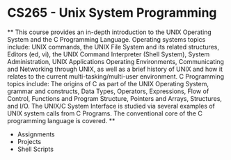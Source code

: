 # CS265 - Unix System Programming 
>	
** This course provides an in-depth introduction to the UNIX Operating System and the C Programming Language. Operating systems topics include:  UNIX commands, the UNIX File System and its related structures, Editors (ed, vi), the UNIX Command Interpreter (Shell System), System Administration, UNIX Applications Operating Environments, Communicating and Networking through UNIX, as well as a brief history of UNIX and how it relates to the current multi-tasking/multi-user environment. C Programming topics include:  The origins of C as part of the UNIX Operating System, grammar and constructs, Data Types, Operators, Expressions, Flow of Control, Functions and Program Structure, Pointers and Arrays, Structures, and I/O. The UNIX/C System Interface is studied via several examples of UNIX system calls from C Programs. The conventional core of the C programming language is covered. **

- Assignments
- Projects
- Shell Scripts
